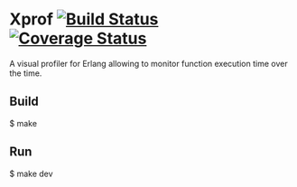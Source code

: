 Xprof [![Build Status](https://travis-ci.org/mniec/xprof.svg?branch=master)](https://travis-ci.org/mniec/xprof) [![Coverage Status](https://coveralls.io/repos/mniec/xprof/badge.svg?branch=master&service=github)](https://coveralls.io/github/mniec/xprof?branch=master)
=====

A visual profiler for Erlang allowing to monitor function execution time over the time.

Build
-----

$ make

Run
---

$ make dev
